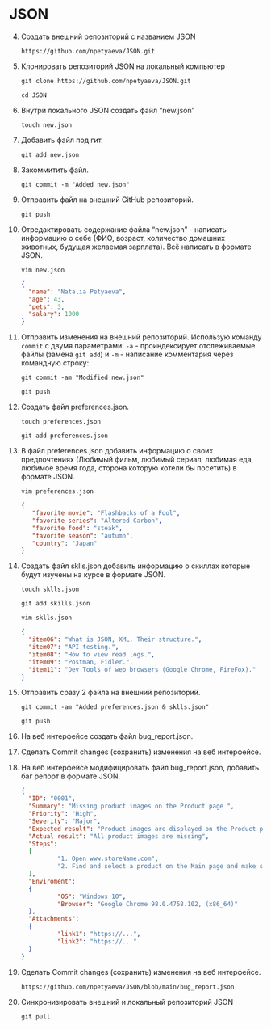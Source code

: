 # JSON

4. Создать внешний репозиторий c названием JSON

    `https://github.com/npetyaeva/JSON.git`

5. Клонировать репозиторий JSON на локальный компьютер

    `git clone https://github.com/npetyaeva/JSON.git` 
    
    `cd JSON`

6. Внутри локального JSON создать файл “new.json”

    `touch new.json`

7. Добавить файл под гит.

    `git add new.json`

8. Закоммитить файл.

    `git commit -m "Added new.json"`

9. Отправить файл на внешний GitHub репозиторий.
    
   `git push`
10. Отредактировать содержание файла “new.json” - написать информацию о себе (ФИО, возраст, количество домашних животных, будущая желаемая зарплата). Всё написать в формате JSON.

       `vim new.json`
       ```json
       { 
         "name": "Natalia Petyaeva",
         "age": 43,
         "pets": 3,
         "salary": 1000
       }
       ```
11. Отправить изменения на внешний репозиторий. Использую команду `commit` с двумя параметрами: `-а` - проиндексирует отслеживаемые файлы (замена `git add`) и `-m` - написание комментария через командную строку:

       `git commit -am "Modified new.json"`
       
       `git push`
12. Создать файл preferences.json.

       `touch preferences.json`
       
       `git add preferences.json`
13. В файл preferences.json добавить информацию о своих предпочтениях (Любимый фильм, любимый сериал, любимая еда, любимое время года, сторона которую хотели бы посетить) в формате JSON.

       `vim preferences.json`
       
       ```json
       { 
          "favorite movie": "Flashbacks of a Fool",
          "favorite series": "Altered Carbon",
          "favorite food": "steak",
          "favorite season": "autumn",
          "country": "Japan"
       }
       ```
14. Создать файл sklls.json добавить информацию о скиллах которые будут изучены на курсе в формате JSON.

    `touch sklls.json`
    
    `git add skills.json`

    `vim sklls.json`
    ```json
    { 
      "item06": "What is JSON, XML. Their structure.",
      "item07": "API testing.",
      "item08": "How to view read logs.",
      "item09": "Postman, Fidler.",
      "item11": "Dev Tools of web browsers (Google Chrome, FireFox)."
    }
    ```
15. Отправить сразу 2 файла на внешний репозиторий.

    `git commit -am "Added preferences.json & sklls.json"`

     `git push`
16. На веб интерфейсе создать файл bug_report.json.
17. Сделать Commit changes (сохранить) изменения на веб интерфейсе.
18. На веб интерфейсе модифицировать файл bug_report.json, добавить баг репорт в формате JSON.

    ```json
    {
      "ID": "0001",
      "Summary": "Missing product images on the Product page ",
      "Priority": "High",
      "Severity": "Major",
      "Еxpected result": "Product images are displayed on the Product page",
      "Actual result": "All product images are missing",
      "Steps": 
      [
              "1. Open www.storeName.com",
              "2. Find and select a product on the Main page and make sure that the Product page has loaded"                     
      ],
      "Enviroment":
      {
              "OS": "Windows 10",
              "Browser": "Google Chrome 98.0.4758.102, (x86_64)"
      },
      "Attachments": 
      {
              "link1": "https://...",
              "link2": "https://..."
      }
    }
    ```
20. Сделать Commit changes (сохранить) изменения на веб интерфейсе.

       `https://github.com/npetyaeva/JSON/blob/main/bug_report.json`
   
20. Синхронизировать внешний и локальный репозиторий JSON

    `git pull`
